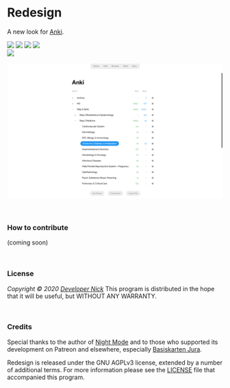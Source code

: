 # Redesign
A new look for [Anki](https://apps.ankiweb.net/).


<a title="Rate on AnkiWeb" href="https://ankiweb.net/shared/info/1914733489"><img src="https://img.shields.io/badge/Anki%20Add--on-Rate-blue"></a> <a title="Sponsor me on GitHub!" href="https://github.com/nickdvlpr"><img src="https://img.shields.io/badge/GitHub-Sponsor-ff69b4"></a> <a title="Support me on Patreon :)" href="https://www.patreon.com/developernick"><img src="https://img.shields.io/badge/Patreon-Support-f96854"></a> <a title="Follow me on Twitter" href="https://twitter.com/nickdvlpr"><img src="https://img.shields.io/badge/Twitter-Follow-2aa9e0"></a>
<br>
<a title="License: GNU AGPLv3" href="https://github.com/nickdvlpr/Redesign/blob/master/LICENSE"><img src="https://img.shields.io/badge/License-GNU%20AGPLv3-green"></a>


![](screenshots/decks.jpg)

<br>

### How to contribute

(coming soon)

<br>

### License

*Copyright © 2020 [Developer Nick](https://twitter.com/nickdvlpr)*
This program is distributed in the hope that it will be useful, but WITHOUT ANY WARRANTY.

<br>

### Credits

Special thanks to the author of [Night Mode](https://ankiweb.net/shared/info/1496166067) and to those who supported its development on Patreon and elsewhere, especially [Basiskarten Jura](https://www.basiskarten.de/).

Redesign is released under the GNU AGPLv3 license, extended by a number of additional terms. For more information please see the [LICENSE](https://github.com/nickdvlpr/Redesign/blob/master/LICENSE) file that accompanied this program.
